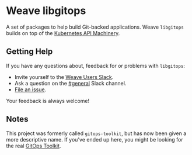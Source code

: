 # Weave libgitops

A set of packages to help build Git-backed applications.
Weave `libgitops` builds on top of the [Kubernetes API Machinery](https://github.com/kubernetes/apimachinery).

## Getting Help

If you have any questions about, feedback for or problems with `libgitops`:

- Invite yourself to the [Weave Users Slack](https://slack.weave.works/).
- Ask a question on the [#general](https://weave-community.slack.com/messages/general/) Slack channel.
- [File an issue](https://github.com/weaveworks/libgitops/issues/new).

Your feedback is always welcome!

## Notes
This project was formerly called `gitops-toolkit`, but has now been given a more descriptive name.
If you've ended up here, you might be looking for the real [GitOps Toolkit](https://github.com/fluxcd/toolkit).